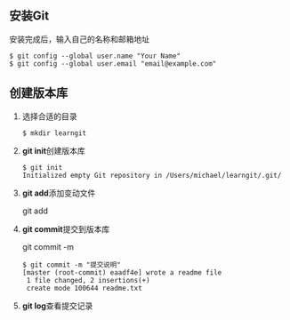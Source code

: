 ## 安装Git

安装完成后，输入自己的名称和邮箱地址

``` shell
$ git config --global user.name "Your Name"
$ git config --global user.email "email@example.com"
```

## 创建版本库

1. 选择合适的目录

   ``` shell
   $ mkdir learngit
   ```

2. **git init**创建版本库

   ``` shell
   $ git init
   Initialized empty Git repository in /Users/michael/learngit/.git/
   ```

3. **git add**添加变动文件

   git add <file>

4. **git commit**提交到版本库

   git commit -m <message>

   ``` shell
   $ git commit -m "提交说明"
   [master (root-commit) eaadf4e] wrote a readme file
    1 file changed, 2 insertions(+)
    create mode 100644 readme.txt
   ```


5. **git log**查看提交记录

